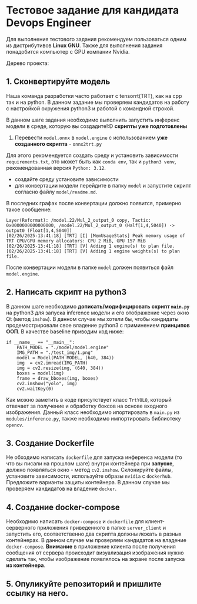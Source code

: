 # Тестовое задание для кандидата Devops Engineer

Для выполнения тестового задания рекомендуем пользоваться одним из дистрибутивов **Linux GNU**.
Также для выполнения задания понадобится компьютер с GPU компании Nvidia.

Дерево проекта:

## 1. Сконвертируйте модель

Наша команда разработки часто работает с tensorrt(TRT), как на cpp так и на python. В данном задание мы проверяем кандидатов на работу с настройкой окружения python3 и работой с командной строкой.

В данном шаге задания необходимо выполнить запустить инференс модели в среде, которую вы создадите!:D **скрипты уже подготовлены**

1. Перевести `model.onnx` в `model.engine` с использованием **уже созданного скрипта** - `onnx2trt.py`

Для этого рекомендуется создать среду и установить зависимости `requirements.txt`, это может быть как `conda env`, так и `python3 venv`, рекомендованная версия `Python: 3.12`.

* создайте среду установите зависимости
* для конвертации модели перейдите в папку `model` и запустите скрипт согласно файлу `model/readme.md`.  

В последних графах после конвертации должно появится, примерно такое сообщение:

```
Layer(Reformat): /model.22/Mul_2_output_0 copy, Tactic: 0x0000000000000000, /model.22/Mul_2_output_0 (Half[1,4,5040]) -> output0 (Float[1,4,5040])
[02/26/2025-13:41:18] [TRT] [I] [MemUsageStats] Peak memory usage of TRT CPU/GPU memory allocators: CPU 2 MiB, GPU 157 MiB
[02/26/2025-13:41:18] [TRT] [V] Adding 1 engine(s) to plan file.
[02/26/2025-13:41:18] [TRT] [V] Adding 1 engine weights(s) to plan file.

```
После конвертации модели в папке `model` должен появиться файл `model.engine`. 


## 2. Написать скрипт на python3

В данном шаге необходимо **дописать/модифицировать скрипт `main.py`** на python3 для запуска inference модели и его отображение через окно Qt (метод `imshow`). В данном случае мы хотели бы, чтобы кандидаты продемострировали свое владение python3 с приминением **принципов ООП**. В качестве baseline приводим код ниже:

```
if __name__ == "__main__":
    PATH_MODEL = "./model/model.engine"
    IMG_PATH = "./test_img/1.png"
    model = Model(PATH_MODEL, (640, 384))
    img  = cv2.imread(IMG_PATH)
    img = cv2.resize(img, (640, 384))
    boxes = model(img)
    frame = draw_bboxes(img, boxes)
    cv2.imshow("yolo", img)
    cv2.waitKey(0)

```
Как можно заметить в коде присутствует класс `TrtYOLO`, который отвечает за получение и обработку боксов на основе входного изображения. Данный класс необходимо ипортировать в `main.py` из `modules/inference.py`, также необходимо импортировать библиотеку `opencv`.

## 3. Создание Dockerfile

Не обходимо написать `dockerfile` для запуска инференса модели (то что вы писали на прошлом шаге) внутри контейнера при **запуске**, должно появляться окно - метод `cv2.imshow`. Склонируйте файлы, установите зависимости, используйте образы `nvidia` с `dockerhub`. Предложите варианты защиты контейнера.
В данном случае мы проверяем кандидатов на владение `docker`.

## 4. Создание docker-compose

Необходимо написать `docker-compose` и `dockerfile` для клиент-серверного приложения приведенного в папке `server_client` и запустить его, соответственно два скрипта должны лежать в разных контейнерах. В данном случае мы проверяем кандидатов на владение `docker-compose`.
**Внимание** в приложение клиента после получения сообщения от сервера происходит визуализация изображения нужно сделать так, чтобы изображение появлялось на экране после запуска **из контейнера**.


## 5. Опуликуйте репозиторий и пришлите ссылку на него.














 
